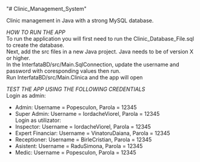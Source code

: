 "# Clinic_Management_System" 

Clinic management in Java with a strong MySQL database.

*HOW TO RUN THE APP*<br>
To run the application you will first need to run the Clinic_Database_File.sql to create the database.<br>
Next, add the src files in a new Java project. Java needs to be of version X or higher.<br>
In the InterfataBD/src/Main.SqlConnection, update the username and password with coresponding values then run.<br>
Run InterfataBD/src/Main.Clinica and the app will open<br>

*TEST THE APP USING THE FOLLOWING CREDENTIALS*<br>
Login as admin: <br>
   - Admin: Username = PopescuIon, Parola = 12345<br>
   - Super Admin: Username = IordacheViorel, Parola = 12345<br>
Login as utilizator: <br>
  - Inspector: Username = IordacheViorel, Parola = 12345<br>
  - Expert Financiar: Username = VinatoruDaiana, Parola = 12345<br>
  - Receptioner: Username = BirleCristian, Parola = 12345<br>
  - Asistent: Username = RaduSimona, Parola = 12345<br>
  - Medic: Username = PopescuIon, Parola = 12345<br>

